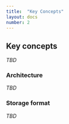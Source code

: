```yaml
---
title:  "Key Concepts"
layout: docs
number: 2
---
```


## Key concepts

*TBD*

### Architecture

*TBD*

### Storage format

*TBD*
